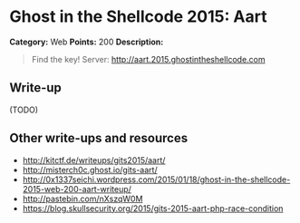 # Ghost in the Shellcode 2015: Aart

**Category:** Web
**Points:** 200
**Description:**

> Find the key!
> Server: http://aart.2015.ghostintheshellcode.com

## Write-up

(TODO)

## Other write-ups and resources

* <http://kitctf.de/writeups/gits2015/aart/>
* <http://misterch0c.ghost.io/gits-aart/>
* <http://0x1337seichi.wordpress.com/2015/01/18/ghost-in-the-shellcode-2015-web-200-aart-writeup/>
* <http://pastebin.com/nXszqW0M>
* <https://blog.skullsecurity.org/2015/gits-2015-aart-php-race-condition>
